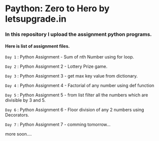 
# Paython: Zero to Hero by letsupgrade.in

### In this repository I upload the assignment python programs. 

#### Here is list of assignment files.

```Day 1``` : Python Assignment - Sum of nth Number using for loop.

```Day 2``` : Python Assignment 2 - Lottery Prize game.

```Day 3``` : Python Assignment 3 - get max key value from dictionary.

```Day 4``` : Python Assignment 4 - Factorial of any number using def function

```Day 5``` : Python Assignment 5 - from list filter all the numbers which are divisible by 3 and 5.

```Day 6``` : Python Assignment 6 - Floor division of any 2 numbers using Decorators. 

```Day 7``` : Python Assignment 7 - comming tomorrow... 

more soon....
